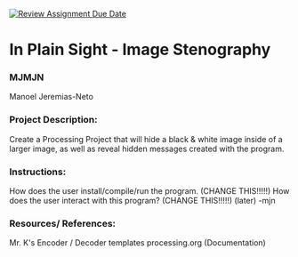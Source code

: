[![Review Assignment Due Date](https://classroom.github.com/assets/deadline-readme-button-22041afd0340ce965d47ae6ef1cefeee28c7c493a6346c4f15d667ab976d596c.svg)](https://classroom.github.com/a/am3xLbu5)
# In Plain Sight - Image Stenography
 
### MJMJN

Manoel Jeremias-Neto
       
### Project Description:

Create a Processing Project that will hide a black & white image inside of a larger image, as well as reveal hidden messages created with the program.
  
### Instructions:

How does the user install/compile/run the program. (CHANGE THIS!!!!!)
How does the user interact with this program? (CHANGE THIS!!!!!)
(later) -mjn

### Resources/ References:

Mr. K's Encoder / Decoder templates
processing.org (Documentation)

